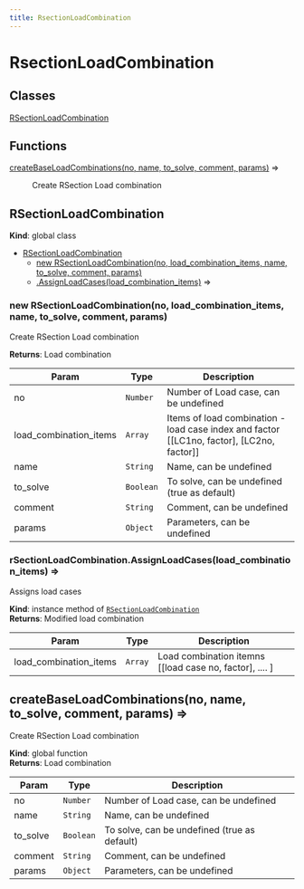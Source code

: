 ```yaml
---
title: RsectionLoadCombination
---
```


# RsectionLoadCombination

## Classes

<dl>
<dt><a href="#RSectionLoadCombination">RSectionLoadCombination</a></dt>
<dd></dd>
</dl>

## Functions

<dl>
<dt><a href="#createBaseLoadCombinations">createBaseLoadCombinations(no, name, to_solve, comment, params)</a> ⇒</dt>
<dd><p>Create RSection Load combination</p>
</dd>
</dl>

<a name="RSectionLoadCombination"></a>

## RSectionLoadCombination
**Kind**: global class  

* [RSectionLoadCombination](#RSectionLoadCombination)
    * [new RSectionLoadCombination(no, load_combination_items, name, to_solve, comment, params)](#new_RSectionLoadCombination_new)
    * [.AssignLoadCases(load_combination_items)](#RSectionLoadCombination+AssignLoadCases) ⇒

<a name="new_RSectionLoadCombination_new"></a>

### new RSectionLoadCombination(no, load_combination_items, name, to_solve, comment, params)
Create RSection Load combination

**Returns**: Load combination  

| Param | Type | Description |
| --- | --- | --- |
| no | <code>Number</code> | Number of Load case, can be undefined |
| load_combination_items | <code>Array</code> | Items of load combination - load case index and factor [[LC1no, factor], [LC2no, factor]] |
| name | <code>String</code> | Name, can be undefined |
| to_solve | <code>Boolean</code> | To solve, can be undefined (true as default) |
| comment | <code>String</code> | Comment, can be undefined |
| params | <code>Object</code> | Parameters, can be undefined |

<a name="RSectionLoadCombination+AssignLoadCases"></a>

### rSectionLoadCombination.AssignLoadCases(load_combination_items) ⇒
Assigns load cases

**Kind**: instance method of [<code>RSectionLoadCombination</code>](#RSectionLoadCombination)  
**Returns**: Modified load combination  

| Param | Type | Description |
| --- | --- | --- |
| load_combination_items | <code>Array</code> | Load combination itemns [[load case no, factor], .... ] |

<a name="createBaseLoadCombinations"></a>

## createBaseLoadCombinations(no, name, to_solve, comment, params) ⇒
Create RSection Load combination

**Kind**: global function  
**Returns**: Load combination  

| Param | Type | Description |
| --- | --- | --- |
| no | <code>Number</code> | Number of Load case, can be undefined |
| name | <code>String</code> | Name, can be undefined |
| to_solve | <code>Boolean</code> | To solve, can be undefined (true as default) |
| comment | <code>String</code> | Comment, can be undefined |
| params | <code>Object</code> | Parameters, can be undefined |


